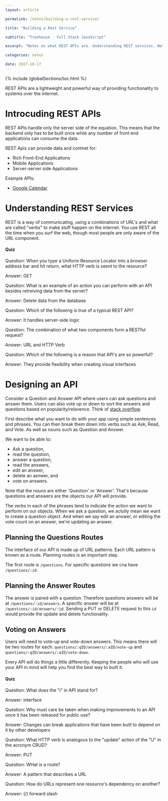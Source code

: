 ```yaml
---
layout: article

permalink: /notes/building-a-rest-service/

title: "Building a Rest Service"

subtitle: "Treehouse - Full Stack JavaScript"

excerpt: "Notes on what REST APIs are. Understanding REST services. Notes on designing the API. And tips on planning out an API"

categories: notes

date: 2017-10-17
---
```


{% include /globalSections/toc.html %}

REST APIs are a lightweight and powerful way of providing functionality to systems over the internet.

# Introcuding REST APIs

REST APIs handle only the server side of the equation. This means that the backend only has to be built once while any number of front end applications can consume the data.

REST Apis can provide data and contnet for:

<ul>
  <li>Rich Front-End Applications</li>
  <li>Mobile Applications</li>
  <li>Server-server side Applications</li>
</ul>

Example APIs:

<ul>
  <li><a href="https://developers.google.com/google-apps/calendar/">Google Calendar</a></li>
</ul>

# Understanding REST Services

REST is a way of communicating, using a combinations of URL's and what are called "verbs" to make stuff happen on the internet. You use REST all the time when you surf the web, though most people are only aware of the URL component.

#### Quiz

Question: When you type a Uniform Resource Locator into a browser address bar and hit return, what HTTP verb is seent to the resource?

Answer: GET

Question: What is an example of an action you can perform with an API besides retreiving data from the server?

Answer: Delete data from the database

Question: Which of the following is true of a typical REST API?

Answer: It handles server-side logic

Question: The combination of what two components form a RESTful request?

Answer: URL and HTTP Verb

Question: Which of the following is a reason that API's are so powerful?

Answer: They provide flexibility when creating visual interfaces

# Designing an API

Consider a Question and Answer API where users can ask questions and answer them. Users can also vote up or down to sort the answers and questions based on popularity/relavence. Think of <a href="https://stackoverflow.com/">stack overflow</a>.

First describe what you want to do with your app using simple sentences and phrases. You can then break them down into verbs such as Ask, Read, and Vote. As well as nouns such as Question and Answer.

We want to be able to:

<ul>
  <li>Ask a question,</li>
  <li>read the question,</li>
  <li>answer a question,</li>
  <li>read the answers,</li>
  <li>edit an answer,</li>
  <li>delete an asnwer, and</li>
  <li>vote on answers.</li>
</ul>

Note that the nouns are either 'Question' or 'Answer'. That's because questions and answers are the objects our API will provide.

The verbs in each of the phrases tend to indicate the action we want to perform on our objects. When we ask a question, we actully mean we want to create a question object. And when we say edit an answer, or editing the vote count on an answer, we're updating an answer.

## Planning the Questions Routes

The interface of our API is made up of URL patterns. Each URL pattern is known as a route. Planning routes is an important step.

The first route is `/questions`. For specific questions we cna have `/questions/:id`.

## Planning the Answer Routes

The answer is paired with a question. Therefore questions answers will be at `/questions/:id/answers`. A specific answer will be at `/questions/:id/answers/:id`. Sending a PUT or DELETE request to this `id` would provide the update and delete functionality.

## Voting on Answers

Users will need to vote-up and vote-down answers. This means there will be two routes for each: `questions/:qID/answers/:aID/vote-up` and `questions/:qID/answers/:aID/vote-down`.

Every API will do things a little differently. Keeping the people who will use your API in mind will help you find the best way to built it.

#### Quiz

Question: What does the "i" in API stand for?

Answer: interface

Question: Why must care be taken when making improvements to an API once it has been released for public use?

Answer: Changes can break applications that have been built to depend on it by other developers

Question: What HTTP verb is analogous to the "update" action of the "U" in the acronym CRUD?

Answer: PUT

Question: WHat is a route?

Answer: A pattern that describes a URL

Question: How do URLs represent one resource's dependency on another?

Answer: (/) forward slash

